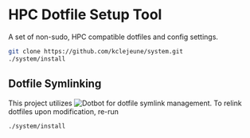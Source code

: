 # HPC Dotfile Setup Tool

A set of non-sudo, HPC compatible dotfiles and config settings.

```bash
git clone https://github.com/kclejeune/system.git
./system/install
```

## Dotfile Symlinking

This project utilizes ![Dotbot](https://github.com/anishathalye/dotbot) for dotfile symlink management.
To relink dotfiles upon modification, re-run

```bash
./system/install
```

